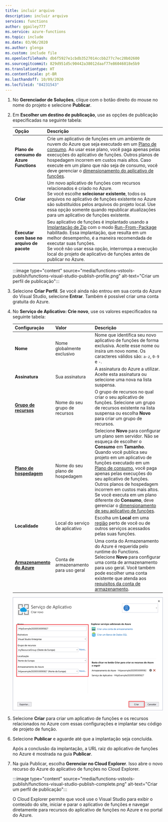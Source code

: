 ```yaml
---
title: incluir arquivo
description: incluir arquivo
services: functions
author: ggailey777
ms.service: azure-functions
ms.topic: include
ms.date: 03/06/2020
ms.author: glenga
ms.custom: include file
ms.openlocfilehash: db6f5927e1cbdb3527014ccbb277c7ec20b02600
ms.sourcegitcommit: 829d951d5c90442a38012daaf77e86046018e5b9
ms.translationtype: HT
ms.contentlocale: pt-BR
ms.lasthandoff: 10/09/2020
ms.locfileid: "84231543"
---
```

1. No **Gerenciador de Soluções**, clique com o botão direito do mouse no nome do projeto e selecione **Publicar**.

1. Em **Escolher um destino de publicação**, use as opções de publicação especificadas na seguinte tabela: 

    | Opção      | Descrição                                |
    | ------------ |  -------------------------------------------------- |
    | **Plano de consumo do Azure Functions** | Crie um aplicativo de funções em um ambiente de nuvem do Azure que seja executado em um [Plano de consumo](../articles/azure-functions/functions-scale.md#consumption-plan). Ao usar esse plano, você paga apenas pelas execuções do aplicativo de funções. Outros planos de hospedagem incorrem em custos mais altos. Caso execute em um plano que não seja de consumo, você deve gerenciar o [dimensionamento do aplicativo de funções](../articles/azure-functions/functions-scale.md).| 
    | **Criar** | Um novo aplicativo de funções com recursos relacionados é criado no Azure. <br/>Se você escolhe **selecionar existente**, todos os arquivos no aplicativo de funções existente no Azure são substituídos pelos arquivos do projeto local. Use essa opção somente quando republicar atualizações para um aplicativo de funções existente. |
    | **Executar com base no arquivo de pacote** | Seu aplicativo de funções é implantado usando a [Implantação de Zip](../articles/azure-functions/functions-deployment-technologies.md#zip-deploy) com o modo [Run-From-Package](../articles/azure-functions/run-functions-from-deployment-package.md) habilitado. Essa implantação, que resulta em um melhor desempenho, é a maneira recomendada de executar suas funções. <br/>Se você não usar essa opção, interrompa a execução local do projeto de aplicativo de funções antes de publicar no Azure. |

    :::image type="content" source="media/functions-vstools-publish/functions-visual-studio-publish-profile.png" alt-text="Criar um perfil de publicação":::


1. Selecione **Criar Perfil**. Se você ainda não entrou em sua conta do Azure do Visual Studio, selecione **Entrar**. Também é possível criar uma conta gratuita do Azure.

1. No **Serviço de Aplicativo: Crie novo**, use os valores especificados na seguinte tabela:

    | Configuração      | Valor  | Descrição                                |
    | ------------ |  ------- | -------------------------------------------------- |
    | **Nome** | Nome globalmente exclusivo | Nome que identifica seu novo aplicativo de funções de forma exclusiva. Aceite esse nome ou insira um novo nome. Os caracteres válidos são: `a-z`, `0-9` e `-`. |
    | **Assinatura** | Sua assinatura | A assinatura do Azure a utilizar. Aceite esta assinatura ou selecione uma nova na lista suspensa. |
    | **[Grupo de recursos](../articles/azure-resource-manager/management/overview.md)** | Nome do seu grupo de recursos |  O grupo de recursos no qual criar o seu aplicativo de funções. Selecione um grupo de recursos existente na lista suspensa ou escolha **Novo** para criar um grupo de recursos.|
    | **[Plano de hospedagem](../articles/azure-functions/functions-scale.md)** | Nome do seu plano de hospedagem | Selecione **Novo** para configurar um plano sem servidor. Não se esqueça de escolher o **Consumo** em **Tamanho**. Quando você publica seu projeto em um aplicativo de funções executado em um [Plano de consumo](../articles/azure-functions/functions-scale.md#consumption-plan), você paga apenas pelas execuções do seu aplicativo de funções. Outros planos de hospedagem incorrem em custos mais altos. Se você executa em um plano diferente do **Consumo**, deve gerenciar o [dimensionamento de seu aplicativo de funções](../articles/azure-functions/functions-scale.md).  |
    | **Localidade** | Local do serviço de aplicativo | Escolha um **Local** em uma [região](https://azure.microsoft.com/regions/) perto de você ou de outros serviços acessados pelas suas funções. |
    | **[Armazenamento do Azure](../articles/storage/common/storage-account-create.md)** | Conta de armazenamento para uso geral | Uma conta do Armazenamento do Azure é requerida pelo runtime do Functions. Selecione **Novo** para configurar uma conta de armazenamento para uso geral. Você também pode escolher uma conta existente que atenda aos [requisitos da conta de armazenamento](../articles/azure-functions/functions-scale.md#storage-account-requirements).  |

    ![Criar caixa de diálogo do Serviço de Aplicativo](./media/functions-vstools-publish/functions-visual-studio-publish.png)

1. Selecione **Criar** para criar um aplicativo de funções e os recursos relacionados no Azure com essas configurações e implantar seu código de projeto de função. 

1. Selecione **Publicar** e aguarde até que a implantação seja concluída. 

    Após a conclusão da implantação, a URL raiz do aplicativo de funções no Azure é mostrada na guia **Publicar**. 
    
1.  Na guia Publicar, escolha **Gerenciar no Cloud Explorer**. Isso abre o novo recurso do Azure do aplicativo de funções no Cloud Explorer. 
    
    :::image type="content" source="media/functions-vstools-publish/functions-visual-studio-publish-complete.png" alt-text="Criar um perfil de publicação":::
    
    O Cloud Explorer permite que você use o Visual Studio para exibir o conteúdo do site, iniciar e parar o aplicativo de funções e navegar diretamente para recursos do aplicativo de funções no Azure e no portal do Azure. 